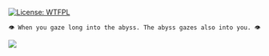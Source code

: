 [![License: WTFPL](https://img.shields.io/badge/License-WTFPL-brightgreen.svg)](http://www.wtfpl.net/about/)

<div align="center">

```
👁 When you gaze long into the abyss. The abyss gazes also into you. 👁
```

</div>

![](https://github.com/shuta13/shuta13/blob/media/top-gif/assets/png/shinen.png)
